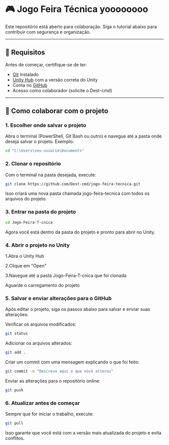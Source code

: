 # 🎮 Jogo Feira Técnica yoooooooo
Este repositório está aberto para colaboração. Siga o tutorial abaixo para contribuir com segurança e organização.

---

## 🧩 Requisitos

Antes de começar, certifique-se de ter:

- [Git](https://git-scm.com/) instalado
- [Unity Hub](https://unity.com/download) com a versão correta do Unity
- Conta no [GitHub](https://github.com/)
- Acesso como colaborador (solicite o Dest-cmd)

---

## 🚀 Como colaborar com o projeto

### 1. Escolher onde salvar o projeto

Abra o terminal (PowerShell, Git Bash ou outro) e navegue até a pasta onde deseja salvar o projeto. Exemplo:
```bash
cd "C:\Users\seu-usuario\Documents"
```
### 2. Clonar o repositório
Com o terminal na pasta desejada, execute:
```bash
git clone https://github.com/Dest-cmd/jogo-feira-tecnica.git
```
Isso criará uma nova pasta chamada jogo-feira-tecnica com todos os arquivos do projeto.

### 3. Entrar na pasta do projeto
```bash
cd Jogo-Feira-T-cnica
```
Agora você está dentro da pasta do projeto e pronto para abrir no Unity.

### 4. Abrir o projeto no Unity
1.Abra o Unity Hub

2.Clique em "Open"

3.Navegue até a pasta Jogo-Feira-T-cnica que foi clonada

Aguarde o carregamento do projeto

### 5. Salvar e enviar alterações para o GitHub
Após editar o projeto, siga os passos abaixo para salvar e enviar suas alterações:

Verificar os arquivos modificados:
```bash
git status
```
Adicionar os arquivos alterados:
```bash
git add .
```
Criar um commit com uma mensagem explicando o que foi feito:
```bash
git commit -m "Descreva aqui o que você alterou"
```
Enviar as alterações para o repositório online:
```bash
git push
```
### 6. Atualizar antes de começar
Sempre que for iniciar o trabalho, execute:
```bash
git pull
```
Isso garante que você está com a versão mais atualizada do projeto e evita conflitos.



